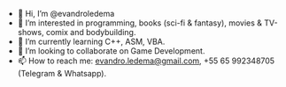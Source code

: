 - 👋 Hi, I’m @evandroledema
- 👀 I’m interested in programming, books (sci-fi & fantasy), movies & TV-shows, comix and bodybuilding.
- 🌱 I’m currently learning C++, ASM, VBA.
- 💞️ I’m looking to collaborate on Game Development.
- 📫 How to reach me: evandro.ledema@gmail.com, +55 65 992348705 (Telegram & Whatsapp).

<!---
evandroledema/evandroledema is a ✨ special ✨ repository because its `README.md` (this file) appears on your GitHub profile.
You can click the Preview link to take a look at your changes.
--->
